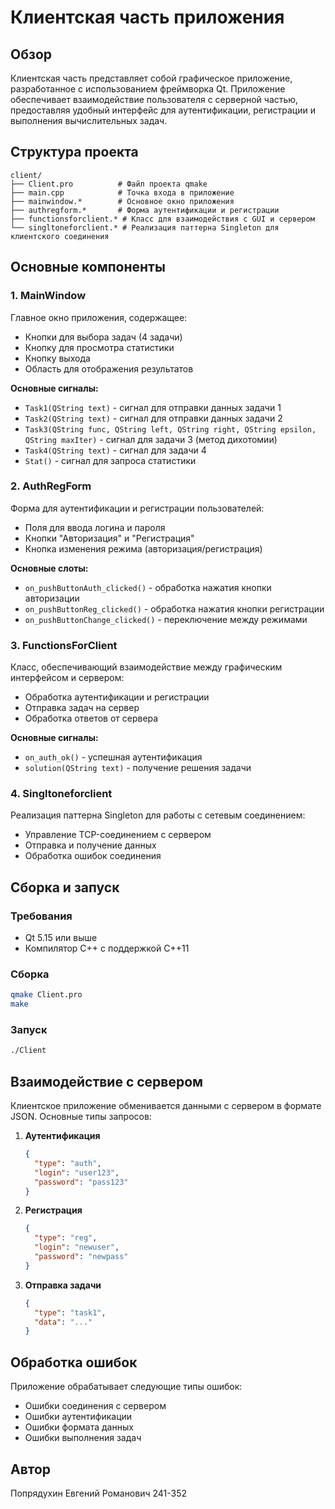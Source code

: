 # Клиентская часть приложения

## Обзор

Клиентская часть представляет собой графическое приложение, разработанное с использованием фреймворка Qt. Приложение обеспечивает взаимодействие пользователя с серверной частью, предоставляя удобный интерфейс для аутентификации, регистрации и выполнения вычислительных задач.

## Структура проекта

```
client/
├── Client.pro          # Файл проекта qmake
├── main.cpp            # Точка входа в приложение
├── mainwindow.*        # Основное окно приложения
├── authregform.*       # Форма аутентификации и регистрации
├── functionsforclient.* # Класс для взаимодействия с GUI и сервером
└── singltoneforclient.* # Реализация паттерна Singleton для клиентского соединения
```

## Основные компоненты

### 1. MainWindow

Главное окно приложения, содержащее:
- Кнопки для выбора задач (4 задачи)
- Кнопку для просмотра статистики
- Кнопку выхода
- Область для отображения результатов

**Основные сигналы:**
- `Task1(QString text)` - сигнал для отправки данных задачи 1
- `Task2(QString text)` - сигнал для отправки данных задачи 2
- `Task3(QString func, QString left, QString right, QString epsilon, QString maxIter)` - сигнал для задачи 3 (метод дихотомии)
- `Task4(QString text)` - сигнал для задачи 4
- `Stat()` - сигнал для запроса статистики

### 2. AuthRegForm

Форма для аутентификации и регистрации пользователей:
- Поля для ввода логина и пароля
- Кнопки "Авторизация" и "Регистрация"
- Кнопка изменения режима (авторизация/регистрация)

**Основные слоты:**
- `on_pushButtonAuth_clicked()` - обработка нажатия кнопки авторизации
- `on_pushButtonReg_clicked()` - обработка нажатия кнопки регистрации
- `on_pushButtonChange_clicked()` - переключение между режимами

### 3. FunctionsForClient

Класс, обеспечивающий взаимодействие между графическим интерфейсом и сервером:
- Обработка аутентификации и регистрации
- Отправка задач на сервер
- Обработка ответов от сервера

**Основные сигналы:**
- `on_auth_ok()` - успешная аутентификация
- `solution(QString text)` - получение решения задачи

### 4. Singltoneforclient

Реализация паттерна Singleton для работы с сетевым соединением:
- Управление TCP-соединением с сервером
- Отправка и получение данных
- Обработка ошибок соединения

## Сборка и запуск

### Требования
- Qt 5.15 или выше
- Компилятор C++ с поддержкой C++11

### Сборка

```bash
qmake Client.pro
make
```

### Запуск

```bash
./Client
```

## Взаимодействие с сервером

Клиентское приложение обменивается данными с сервером в формате JSON. Основные типы запросов:

1. **Аутентификация**
   ```json
   {
     "type": "auth",
     "login": "user123",
     "password": "pass123"
   }
   ```

2. **Регистрация**
   ```json
   {
     "type": "reg",
     "login": "newuser",
     "password": "newpass"
   }
   ```

3. **Отправка задачи**
   ```json
   {
     "type": "task1",
     "data": "..."
   }
   ```

## Обработка ошибок

Приложение обрабатывает следующие типы ошибок:
- Ошибки соединения с сервером
- Ошибки аутентификации
- Ошибки формата данных
- Ошибки выполнения задач

## Автор

Попрядухин Евгений Романович 241-352
